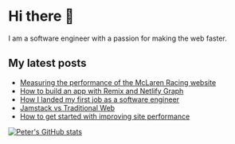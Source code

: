 # Hi there 👋

I am a software engineer with a passion for making the web faster.

## My latest posts
<!-- BLOG-POST-LIST:START -->
- [Measuring the performance of the McLaren Racing website](https://petermekhaeil.com/measuring-the-performance-of-the-mclaren-racing-website/)
- [How to build an app with Remix and Netlify Graph](https://petermekhaeil.com/how-to-build-an-app-with-remix-and-netlify-graph/)
- [How I landed my first job as a software engineer](https://petermekhaeil.com/how-i-landed-my-first-job-as-a-software-engineer/)
- [Jamstack vs Traditional Web](https://petermekhaeil.com/jamstack-vs-traditional-web/)
- [How to get started with improving site performance](https://petermekhaeil.com/how-to-get-started-with-improving-site-performance/)
<!-- BLOG-POST-LIST:END -->

[![Peter's GitHub stats](https://github-readme-stats.vercel.app/api?username=petermekhaeil&count_private=true&show_icons=true)](https://github.com/anuraghazra/github-readme-stats)
